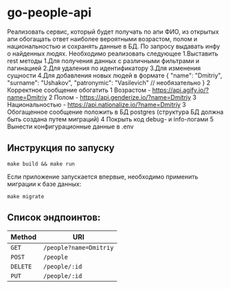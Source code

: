 # go-people-api
Реализовать сервис, который будет получать по апи ФИО, из открытых апи обогащать
ответ наиболее вероятными возрастом, полом и национальностью и сохранять данные в
БД. По запросу выдавать инфу о найденных людях. Необходимо реализовать следующее
1.Выставить rest методы
1.Для получения данных с различными фильтрами и пагинацией
2.Для удаления по идентификатору
3.Для изменения сущности
4.Для добавления новых людей в формате
{
"name": "Dmitriy",
"surname": "Ushakov",
"patronymic": "Vasilevich" // необязательно
}
2 Корректное сообщение обогатить
1 Возрастом - https://api.agify.io/?name=Dmitriy
2 Полом - https://api.genderize.io/?name=Dmitriy
3 Национальностью - https://api.nationalize.io/?name=Dmitriy
3 Обогащенное сообщение положить в БД postgres (структура БД должна быть создана
путем миграций)
4 Покрыть код debug- и info-логами
5 Вынести конфигурационные данные в .env

## Инструкция по запуску
```
make build && make run
```

Если приложение запускается впервые, необходимо применить миграции к базе данных:

```
make migrate
```

## Список эндпоинтов:

| Method     | URI                               |
|------------|-----------------------------------|
| `GET`      | `/people?name=Dmitriy`           | 
| `POST`     | `/people`                         | 
| `DELETE`   | `/people/:id`                      |
| `PUT`      | `/people/:id`                      | 

